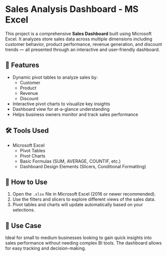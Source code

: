 # Sales Analysis Dashboard - MS Excel

This project is a comprehensive **Sales Dashboard** built using Microsoft Excel. It analyzes store sales data across multiple dimensions including customer behavior, product performance, revenue generation, and discount trends — all presented through an interactive and user-friendly dashboard.

## 📌 Features

- Dynamic pivot tables to analyze sales by:
  - Customer
  - Product
  - Revenue
  - Discount
- Interactive pivot charts to visualize key insights
- Dashboard view for at-a-glance understanding
- Helps business owners monitor and track sales performance

## 🛠️ Tools Used

- Microsoft Excel
  - Pivot Tables
  - Pivot Charts
  - Basic Formulas (SUM, AVERAGE, COUNTIF, etc.)
  - Dashboard Design Elements (Slicers, Conditional Formatting)

## 🚀 How to Use

1. Open the `.xlsx` file in Microsoft Excel (2016 or newer recommended).
2. Use the filters and slicers to explore different views of the sales data.
3. Pivot tables and charts will update automatically based on your selections.

## 💼 Use Case

Ideal for small to medium businesses looking to gain quick insights into sales performance without needing complex BI tools. The dashboard allows for easy tracking and decision-making.
